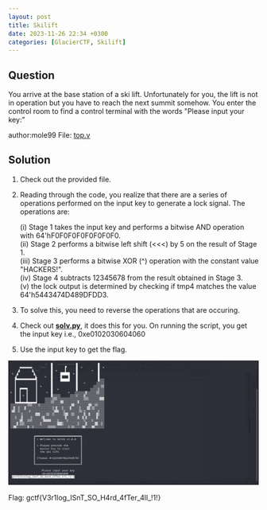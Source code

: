 ```yaml
---
layout: post
title: Skilift
date: 2023-11-26 22:34 +0300
categories: [GlacierCTF, Skilift]
---
```

## Question
You arrive at the base station of a ski lift. Unfortunately for you, the lift is not in operation but you have to reach the next summit somehow. You enter the control room to find a control terminal with the words "Please input your key:"

author:mole99
File: [top.v](/assets\CTFs-main\GlacierCTF\Skilift\top.v)
## Solution
1. Check out the provided file.
2. Reading through the code, you realize that there are a series of operations performed on the input key to generate a lock signal. The operations are:

   (i) Stage 1 takes the input key and performs a bitwise AND operation with 64'hF0F0F0F0F0F0F0F0.<br />
   (ii) Stage 2 performs a bitwise left shift (<<<) by 5 on the result of Stage 1.<br />
   (iii) Stage 3 performs a bitwise XOR (^) operation with the constant value "HACKERS!".<br />
   (iv) Stage 4 subtracts 12345678 from the result obtained in Stage 3.<br />
   (v) the lock output is determined by checking if tmp4 matches the value 64'h5443474D489DFDD3.

3. To solve this, you need to reverse the operations that are occuring.
4. Check out [**solv.py**](/assets\CTFs-main\GlacierCTF\Skilift\solv.py), it does this for you. On running the script, you get the input key i.e., 0xe0102030604060
5. Use the input key to get the flag.

![Alt text](/assets\CTFs-main\GlacierCTF\Skilift\solv.png)

Flag: gctf{V3r1log_ISnT_SO_H4rd_4fTer_4ll_!1!}


